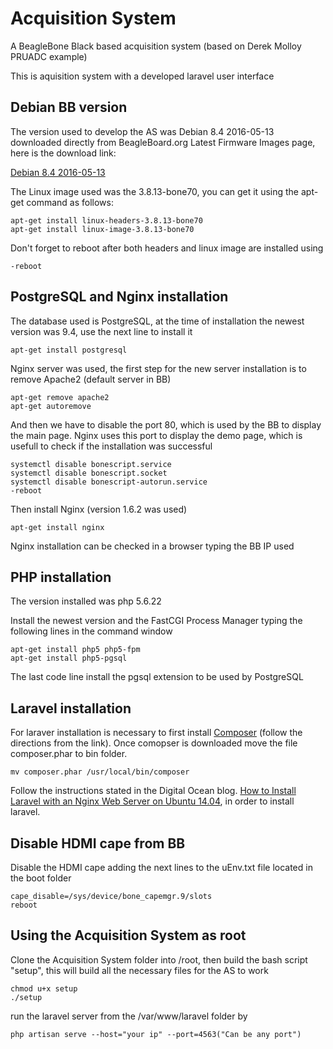 # Acquisition System
A BeagleBone Black based acquisition system (based on Derek Molloy PRUADC example)

This is aquisition system with a developed laravel user interface

## Debian BB version
The version used to develop the AS was Debian 8.4 2016-05-13 downloaded directly from BeagleBoard.org Latest Firmware Images page, here is the download link:

[Debian 8.4 2016-05-13](https://debian.beagleboard.org/images/bone-debian-8.4-lxqt-4gb-armhf-2016-05-13-4gb.img.xz)

The Linux image used was the 3.8.13-bone70, you can get it using the apt-get command as follows:

	apt-get install linux-headers-3.8.13-bone70
	apt-get install linux-image-3.8.13-bone70
	
Don't forget to reboot after both headers and linux image are installed using

	-reboot

## PostgreSQL and Nginx installation
The database used is PostgreSQL, at the time of installation the newest version was 9.4, use the next line to install it

	apt-get install postgresql
	
Nginx server was used, the first step for the new server installation is to remove Apache2 (default server in BB)

	apt-get remove apache2
	apt-get autoremove
	
And then we have to disable the port 80, which is used by the BB to display the main page. Nginx uses this port to display the demo page, which is usefull to check if the installation was successful

	systemctl disable bonescript.service
	systemctl disable bonescript.socket
	systemctl disable bonescript-autorun.service
	-reboot
	
Then install Nginx (version 1.6.2 was used)

	apt-get install nginx

Nginx installation can be checked in a browser typing the BB IP used

## PHP installation
The version installed was php 5.6.22

Install the newest version and the FastCGI Process Manager typing the following lines in the command window

	apt-get install php5 php5-fpm
	apt-get install php5-pgsql
	
The last code line install the pgsql extension to be used by PostgreSQL  

## Laravel installation
For laraver installation is necessary to first install [Composer](https://getcomposer.org/download/) (follow the directions from the link). Once comopser is downloaded move the file composer.phar to bin folder.

	mv composer.phar /usr/local/bin/composer
	
Follow the instructions stated in the Digital Ocean blog. [How to Install Laravel with an Nginx Web Server on Ubuntu 14.04](https://www.digitalocean.com/community/tutorials/how-to-install-laravel-with-an-nginx-web-server-on-ubuntu-14-04), in order to install laravel.

## Disable HDMI cape from BB
Disable the HDMI cape adding the next lines to the uEnv.txt file located in the boot folder

	cape_disable=/sys/device/bone_capemgr.9/slots
	reboot
	
## Using the Acquisition System as root
Clone the Acquisition System folder into /root, then build the bash script "setup", this will build all the necessary files for the AS to work

	chmod u+x setup
	./setup
	
run the laravel server from the /var/www/laravel folder by

	php artisan serve --host="your ip" --port=4563("Can be any port")
